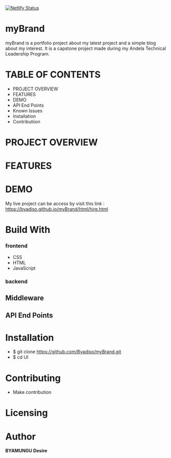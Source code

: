 [![Netlify Status](https://api.netlify.com/api/v1/badges/fd61de40-c3c6-4f99-a1e2-615f821803e3/deploy-status)](https://app.netlify.com/sites/mybrand-atlp-project/deploys)

# myBrand

myBrand is a portfolio project about my latest project and a simple blog about my interest.
It is a capstone project made during my Andela Technical Leadership Program.

# TABLE OF CONTENTS

- PROJECT OVERVIEW
- FEATURES
- DEMO
- API End Points
- Known Issues
- Installation
- Contributiion

# PROJECT OVERVIEW

# FEATURES

# DEMO

My live project can be access by visit this link : https://byadiso.github.io/myBrand/html/hire.html

# Build With

### frontend

- CSS
- HTML
- JavaScript

### backend

## Middleware

## API End Points

# Installation

- \$ git clone https://github.com/Byadiso/myBrand.git
- \$ cd UI

# Contributing

- Make contribution

# Licensing

# Author

**BYAMUNGU Desire**
